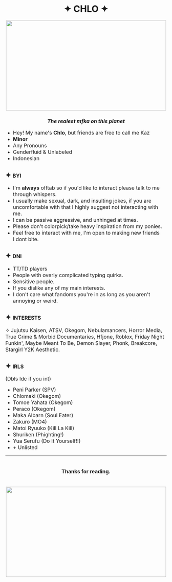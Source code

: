 
<h1 style="text-align:center"><strong>✦ CHLO&nbsp;✦</strong></h1>

<p style="text-align:center"><strong><img alt="" src="https://pbs.twimg.com/media/F0kJMm-aEAA3g2r?format=jpg&amp;name=4096x4096" style="height:281px; width:500px" /></strong></p>

<h3 style="text-align:center"><em><span style="font-size:16px">The realest mfka on this planet</span></em></h3>

<ul>
	<li><span style="font-size:16px">Hey! My name&#39;s&nbsp;<strong>Chlo</strong>, but friends are free to call me Kaz</span></li>
	<li><strong><span style="font-size:16px">Minor</span></strong></li>
	<li><span style="font-size:16px">Any Pronouns</span></li>
	<li><span style="font-size:16px">Genderfluid &amp; Unlabeled</span></li>
	<li><span style="font-size:16px">Indonesian</span></li>
</ul>

<h2>✦&nbsp;<span style="font-size:16px">BYI</span></h2>

<ul>
	<li><span style="font-size:16px">I&#39;m <strong>always</strong>&nbsp;offtab so if you&#39;d like to interact please talk to me through whispers.</span></li>
	<li><span style="font-size:16px">I usually make sexual, dark, and insulting jokes, if you are uncomfortable with that I highly suggest not interacting with me.</span></li>
	<li><span style="font-size:16px">I can be passive aggressive, and unhinged at times.</span></li>
	<li><span style="font-size:16px">Please don&#39;t colorpick/take heavy inspiration from my ponies.</span></li>
	<li><span style="font-size:16px">Feel free to interact with me, I&#39;m open to making new friends I&nbsp;dont bite.</span></li>
</ul>

<h2>✦&nbsp;<span style="font-size:16px">DNI</span></h2>

<ul>
	<li><span style="font-size:16px">TT/TD players</span></li>
	<li><span style="font-size:16px">People with overly complicated typing quirks.</span></li>
	<li><span style="font-size:16px">Sensitive people.</span></li>
	<li><span style="font-size:16px">If you dislike any of my main interests.</span></li>
	<li><span style="font-size:16px">I don&#39;t care what fandoms you&#39;re in as long as you aren&#39;t annoying or weird.</span></li>
</ul>

<h2>✦&nbsp;<span style="font-size:16px">INTERESTS</span></h2>

<p><span style="font-size:16px">✧</span><strong>&nbsp;</strong><span style="font-size:16px">Jujutsu Kaisen, ATSV, Okegom, Nebulamancers, Horror Media, True Crime &amp; Morbid Documentaries, Hfjone, Roblox, Friday Night Funkin&#39;, Maybe Meant To Be, Demon Slayer, Phonk, Breakcore, Stargirl Y2K Aesthetic.</span></p>

<h2>✦ <span style="font-size:16px">IRLS</span></h2>

<p><span style="font-size:16px">(Dbls Idc if you int)</span></p>

<ul>
	<li><span style="font-size:16px">Peni Parker (SPV)</span></li>
	<li><span style="font-size:16px">Chlomaki (Okegom)</span></li>
	<li><span style="font-size:16px">Tomoe Yahata (Okegom)</span></li>
	<li><span style="font-size:16px">Peraco (Okegom)</span></li>
	<li><span style="font-size:16px">Maka Albarn (Soul Eater)</span></li>
	<li><span style="font-size:16px">Zakuro (MO4)</span></li>
	<li><span style="font-size:16px">Matoi Ryuuko (Kill La Kill)</span></li>
	<li><span style="font-size:16px">Shuriken (Phighting!)</span></li>
	<li><span style="font-size:16px">Yua Serufu (Do It Yourself!!)</span></li>
	<li><span style="font-size:16px">+ Unlisted</span></li>
</ul>

<hr />
<h1 style="text-align:center"><strong><span style="font-size:16px">Thanks for reading.</span></strong></h1>

<p style="text-align:center"><span style="font-size:16px">&nbsp;&nbsp;<img alt="" src="https://pbs.twimg.com/media/F0kJNsdacAAOEel?format=jpg&amp;name=4096x4096" style="height:281px; width:500px" />&nbsp;&nbsp;</span></p>

